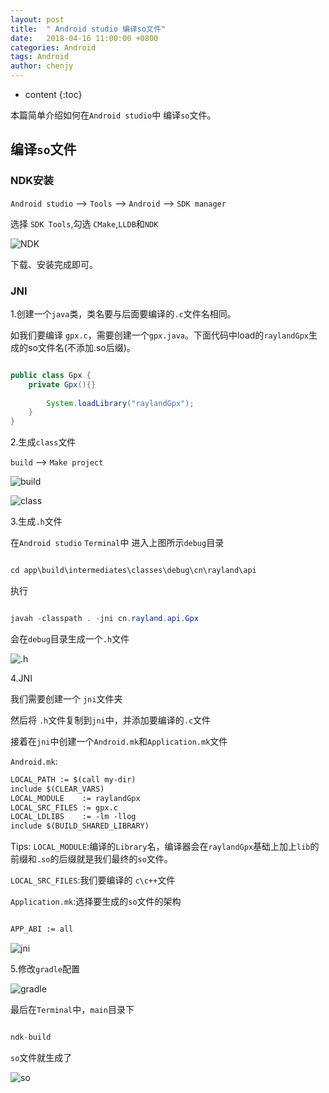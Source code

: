 ```yaml
---
layout: post
title:  " Android studio 编译so文件"
date:   2018-04-16 11:00:00 +0800
categories: Android 
tags: Android 
author: chenjy
---
```




* content
{:toc}

本篇简单介绍如何在`Android studio`中 编译`so`文件。





## 编译`so`文件

### NDK安装

`Android studio` --> `Tools` --> `Android` --> `SDK manager`

选择 `SDK Tools`,勾选 `CMake`,`LLDB`和`NDK`

![NDK](http://wx1.sinaimg.cn/mw690/c584f169ly1fqfso8gjsuj20r40j5gn3.jpg)

下载、安装完成即可。

### JNI

1.创建一个`java`类，类名要与后面要编译的`.c`文件名相同。

如我们要编译 `gpx.c`，需要创建一个`gpx.java`。下面代码中load的`raylandGpx`生成的so文件名(不添加.so后缀)。

```java

public class Gpx {
	private Gpx(){}
	
		System.loadLibrary("raylandGpx");
    }   
}

```

2.生成`class`文件

`build` --> `Make project`

![build](http://wx2.sinaimg.cn/mw690/c584f169ly1fqfsobgc1cj206y08pgll.jpg)

![class](http://wx4.sinaimg.cn/mw690/c584f169ly1fqfsodj1b7j20940b8749.jpg)

3.生成`.h`文件

在`Android studio` `Terminal`中 进入上图所示`debug`目录

```java

cd app\build\intermediates\classes\debug\cn\rayland\api

```

执行

```java

javah -classpath . -jni cn.rayland.api.Gpx

```

会在`debug`目录生成一个`.h`文件

![.h](http://wx4.sinaimg.cn/mw690/c584f169ly1fqfsofp8tbj208b07jwed.jpg)

4.JNI 

我们需要创建一个 `jni`文件夹

然后将 `.h`文件复制到`jni`中，并添加要编译的`.c`文件

接着在`jni`中创建一个`Android.mk`和`Application.mk`文件

`Android.mk`:

```xml
LOCAL_PATH := $(call my-dir)
include $(CLEAR_VARS)
LOCAL_MODULE    := raylandGpx
LOCAL_SRC_FILES := gpx.c
LOCAL_LDLIBS    := -lm -llog
include $(BUILD_SHARED_LIBRARY)

```

Tips: `LOCAL_MODULE`:编译的`Library`名，编译器会在`raylandGpx`基础上加上`lib`的前缀和`.so`的后缀就是我们最终的`so`文件。

`LOCAL_SRC_FILES`:我们要编译的 `c\c++`文件

`Application.mk`:选择要生成的`so`文件的架构

```xml

APP_ABI := all

```

![jni](http://wx2.sinaimg.cn/mw690/c584f169ly1fqft3hqrgvj206p031dfm.jpg)

5.修改`gradle`配置

![gradle](http://wx2.sinaimg.cn/mw690/c584f169ly1fqfsopszyhj20as07vweg.jpg)

最后在`Terminal`中，`main`目录下

```java

ndk-build

```

`so`文件就生成了

![so](http://wx1.sinaimg.cn/mw690/c584f169ly1fqfsosm8acj206p06hjr9.jpg)

















